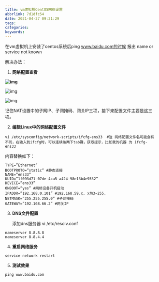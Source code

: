 ```yaml
---
title: vm虚拟机CentOS网络设置
abbrlink: 7d1dfc54
date: 2021-04-27 09:21:29
tags:
categories:
keywords:
---
```


在vm虚拟机上安装了centos系统后ping www.baidu.com的时候 报出 name or service not known

解决办法：

1. **网络配置查看**

**![img](https://images2017.cnblogs.com/blog/875642/201710/875642-20171025110943863-1800103861.png)**

![img](https://images2017.cnblogs.com/blog/875642/201710/875642-20171025111141066-1331123476.png)

![img](https://images2017.cnblogs.com/blog/875642/201710/875642-20171025111216738-1335885432.png)

记住NAT设置中的子网IP、子网掩码、网关IP三项，接下来配置文件主要是这三项。

2. **编辑Linux中的网络配置文件**

```
vi /etc/sysconfig/network-scripts/ifcfg-ens33  #注 网络配置文件名可能会有不同，在输入到ifcfg时，可以连续按两下tab键，获取提示，比如我的机器 为 ifcfg-ens33
```

内容替换如下：

```
TYPE=”Ethernet” 
BOOTPROTO=”static” #静态连接 
NAME=”ens33” 
UUID=”1f093d71-07de-4ca5-a424-98e13b4e9532” 
DEVICE=”ens33” 
ONBOOT=”yes” #网络设备开机启动 
IPADDR=”192.168.0.101” #192.168.59.x, x为3~255. 
NETMASK=”255.255.255.0” #子网掩码 
GATEWAY=”192.168.66.2” #网关IP
```

3. **DNS文件配置**

   添加dns服务器 vi /etc/resolv.conf 

```
nameserver 8.8.8.8
nameserver 8.8.4.4
```

4. **重启网络服务**

```
service network restart
```

5. **测试效果**

```
ping www.baidu.com
```

